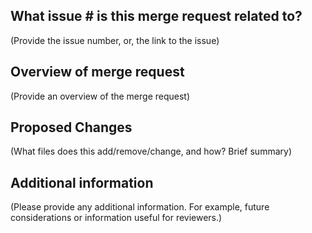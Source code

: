 ## What issue # is this merge request related to?

(Provide the issue number, or, the link to the issue)

## Overview of merge request

(Provide an overview of the merge request)

## Proposed Changes

(What files does this add/remove/change, and how? Brief summary)

## Additional information

(Please provide any additional information. For example, future considerations or information useful for reviewers.)




